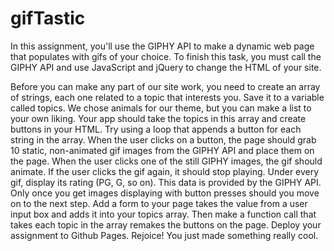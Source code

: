 # gifTastic
In this assignment, you'll use the GIPHY API to make a dynamic web page that populates with gifs of your choice. To finish this task, you must call the GIPHY API and use JavaScript and jQuery to change the HTML of your site.

Before you can make any part of our site work, you need to create an array of strings, each one related to a topic that interests you. Save it to a variable called topics. 
We chose animals for our theme, but you can make a list to your own liking.
Your app should take the topics in this array and create buttons in your HTML.
Try using a loop that appends a button for each string in the array.
When the user clicks on a button, the page should grab 10 static, non-animated gif images from the GIPHY API and place them on the page. 
When the user clicks one of the still GIPHY images, the gif should animate. If the user clicks the gif again, it should stop playing.
Under every gif, display its rating (PG, G, so on). 
This data is provided by the GIPHY API.
Only once you get images displaying with button presses should you move on to the next step.
Add a form to your page takes the value from a user input box and adds it into your topics array. Then make a function call that takes each topic in the array remakes the buttons on the page.
Deploy your assignment to Github Pages.
Rejoice! You just made something really cool.
